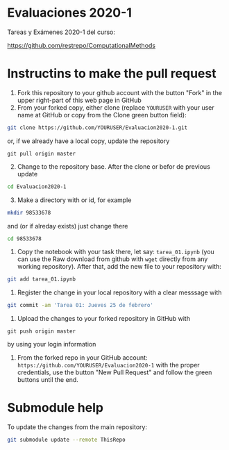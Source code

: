 # Evaluaciones 2020-1
Tareas y Exámenes 2020-1 del curso:

https://github.com/restrepo/ComputationalMethods

# Instructins to make the pull request
1. Fork this repository to your github account with the button "Fork" in the upper right-part of this web page in GitHub
1. From your forked copy, either clone (replace `YOURUSER` with your user name at GitHub or copy from the Clone green button field):
```bash
git clone https://github.com/YOURUSER/Evaluacion2020-1.git
```
or, if we already have a local copy, update the repository
```
git pull origin master
```
2. Change to the repository base. After the clone or befor de previous update
```bash
cd Evaluacion2020-1
```
3. Make a directory with or id, for example
```bash
mkdir 98533678
```
and (or if alreday exists)  just change there
```bash
cd 98533678
```
1. Copy the notebook with your task there, let say: `tarea_01.ipynb` (you can use the Raw download from github with `wget` directly from any working repository). After that, add the new file to your repository with:
```bash
git add tarea_01.ipynb
```
1. Register the change in your local repository with a clear messsage with
```bash
git commit -am 'Tarea 01: Jueves 25 de febrero'
```
1. Upload the changes to your forked repository in GitHub with
```
git push origin master
```
by using your login information
1. From the forked repo in your GitHub account: `https://github.com/YOURUSER/Evaluacion2020-1` with the proper credentials, use the button "New Pull Request" and follow the green buttons until the end.

# Submodule help
To update the changes from the main repository:
```bash
git submodule update --remote ThisRepo
```
